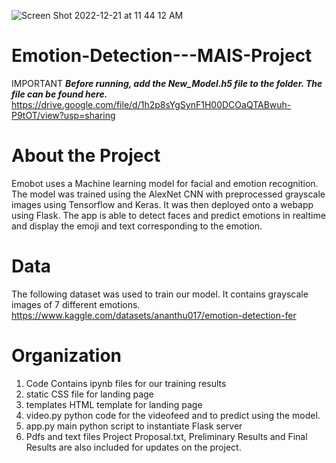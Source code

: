 ![Screen Shot 2022-12-21 at 11 44 12 AM](https://user-images.githubusercontent.com/86162690/209456663-428c5614-ddb1-41eb-b220-79fcd761a388.png)
# Emotion-Detection---MAIS-Project
IMPORTANT
***Before running, add the New_Model.h5 file to the folder. The file can be found here.*** 
https://drive.google.com/file/d/1h2p8sYgSynF1H00DCOaQTABwuh-P9tOT/view?usp=sharing 

# About the Project
Emobot uses a Machine learning model for facial and emotion recognition. The model was trained using the AlexNet CNN with preprocessed grayscale images using Tensorflow and Keras. It was then deployed onto a webapp using Flask. The app is able to detect faces and predict emotions in realtime and display the emoji and text corresponding to the emotion.

# Data
The following dataset was used to train our model. It contains grayscale images of 7 different emotions.
https://www.kaggle.com/datasets/ananthu017/emotion-detection-fer 

# Organization
1. Code Contains ipynb files for our training results
2. static CSS file for landing page 
3. templates HTML template for landing page
4. video.py python code for the videofeed and to predict using the model.
5. app.py main python script to instantiate Flask server
6. Pdfs and text files Project Proposal.txt, Preliminary Results and Final Results are also included for updates on the project.

